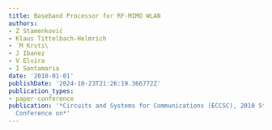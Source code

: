 ```yaml
---
title: Baseband Processor for RF-MIMO WLAN
authors:
- Z Stamenković
- Klaus Tittelbach-Helmrich
- ́ M Krsti\
- J Ibanez
- V Elvira
- I Santamaria
date: '2010-01-01'
publishDate: '2024-10-23T21:26:19.366772Z'
publication_types:
- paper-conference
publication: '*Circuits and Systems for Communications (ECCSC), 2010 5th European
  Conference on*'
---
```

